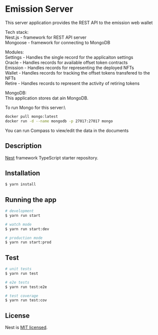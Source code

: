 # Emission Server
This server application provides the REST API to the emission web wallet

Tech stack:\
Nest.js - framework for REST API server\
Mongoose - framework for connecting to MongoDB

Modules:\
Settings - Handles the single record for the applicaiton settings\
Oracle - Handles records for available offset token contracts\
Emission - Handles records for representing the deployed NFTs\
Wallet - Handles records for tracking the offset tokens transfered to the NFTs\
Retire - Handles records to represent the activity of retiring tokens

MongoDB:\
This application stores dat ain MongoDB.

To run Mongo for this server:\
```bash
docker pull mongo:latest
docker run -d --name mongodb -p 27017:27017 mongo
```

You can run Compass to view/edit the data in the documents

## Description

[Nest](https://github.com/nestjs/nest) framework TypeScript starter repository.

## Installation

```bash
$ yarn install
```

## Running the app

```bash
# development
$ yarn run start

# watch mode
$ yarn run start:dev

# production mode
$ yarn run start:prod
```

## Test

```bash
# unit tests
$ yarn run test

# e2e tests
$ yarn run test:e2e

# test coverage
$ yarn run test:cov
```

## License

Nest is [MIT licensed](LICENSE).

